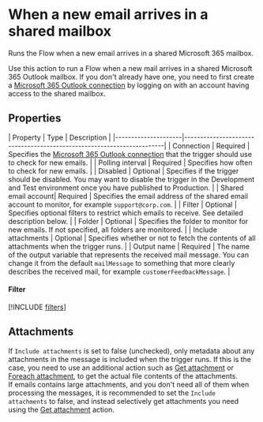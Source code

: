 # When a new email arrives in a shared mailbox

Runs the Flow when a new email arrives in a shared Microsoft 365 mailbox.

Use this action to run a Flow when a new mail arrives in a shared Microsoft 365 Outlook mailbox. If you don't already have one, you need to first create a [Microsoft 365 Outlook connection](../../actions/microsoft-365-outlook/outlook-connection.md) by logging on with an account having access to the shared mailbox.

## Properties

<!--prettier-ignore-->
| Property            | Type      | Description                                               |
|---------------------|-----------------------------------------------------------------------|
| Connection          | Required  | Specifies the [Microsoft 365 Outlook connection](../../actions/microsoft-365-outlook/outlook-connection.md) that the trigger should use to check for new emails. |
| Polling interval    | Required  | Specifies how often to check for new emails.              |
| Disabled            | Optional  | Specifies if the trigger should be disabled. You may want to disable the trigger in the Development and Test environment once you have published to Production. |
| Shared email account| Required  | Specifies the email address of the shared email account to monitor, for example `support@corp.com`.   |
| Filter              | Optional  | Specifies optional filters to restrict which emails to receive. See detailed description below. | 
| Folder              | Optional  | Specifies the folder to monitor for new emails. If not specified, all folders are monitored. |
| Include attachments | Optional  | Specifies whether or not to fetch the contents of all attachments when the trigger runs.  |
| Output name         | Required  | The name of the output variable that represents the received mail message. You can change it from the default `mailMessage` to something that more clearly describes the received mail, for example `customerFeedbackMessage`. |

#### Filter

[!INCLUDE [filters](../../actions/microsoft-365-outlook/mail-filters-paragraph.md)]

## Attachments

If `Include attachments` is set to false (unchecked), only metadata about any attachments in the message is included when the trigger runs.
If this is the case, you need to use an additional action such as [Get attachment](../../actions/microsoft-365-outlook/get-attachment.md) or [Foreach attachment](../../actions/microsoft-365-outlook/foreach-attachment.md), to get the actual file contents of the attachments.  
If emails contains large attachments, and you don't need all of them when processing the messages, it is recommended to set the `Include attachments` to false, and instead selectively get attachments you need using the [Get attachment](../../actions/microsoft-365-outlook/get-attachment.md) action.
